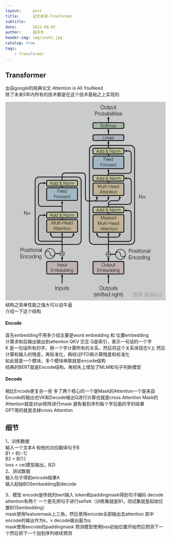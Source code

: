 ```yaml
---
layout:     post
title:      论文阅读-Tranformer
subtitle:   
date:       2022-09-07
author:     高庆东
header-img: img/ceshi.jpg
catalog: true
tags:
    - Transformer
---
```


## Transformer
出自google的经典论文 Attention is All YouNeed  
除了未来5年内所有的技术都是在这个技术基础之上实现的  

![Transformer](/img/20230313/attentiton.png) 
结构之简单性能之强大可以说牛逼  
介绍一下这个结构
#### Encode  
首先embedding不用多介绍主要是word embedding 和 位置embedding  
计算求和后输出输出到attention QKV 交互 Q是索引，表示一句话的一个字  
K 是一句话所有的字，用一个字计算所有的关系，然后将这个关系体现在V上
然后计算和输入的残差，再标准化，再经过FFD再计算残差和标准化  
如此就是一个模块，多个模块串联就是encode结构   
经典的BERT就是Encode结构，再损失上增加了MLM和句子判断模型
#### Decode
相比Encode更复杂一些 多了两个核心的一个是Mask的Attention一个是来自  
Encode的输出也VK和Decode输出Q进行计算也就是cross Attention
Mask的Attention就是对qk矩阵进行mask 避免看到序列每个字后面的字的结果  
GPT用的就是去掉cross Attention

## 细节
1、训练数据  
输入一个文本A 和他的对应翻译句子B   
B1 = B[:-1]   
B2 = B[1:]  
loss = ce(模型输出，B2)  
2、测试数据  
输入句子得到encode结果A  
输入起始BOSembedding到decode   

3、模型
encode是传统的bert输入 token和paddingmask得到句子编码
decode attention有两个 一个是先把句子进行selfatt（训练集就是B1，测试集就是起始位置BOSembedding）  
mask使用featuremask上三角，然后使用encode全部输出去attention 其中encode的输出作为k，v decode输出最为q  
mask使用encode的paddingmask 
预测模型使用bos初始位置开始然后预测下一个然后把下一个加到序列继续预测



